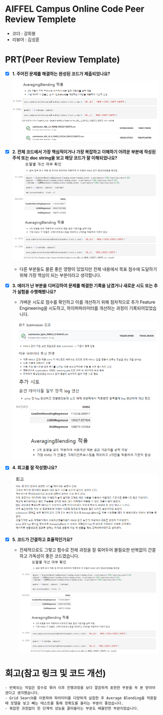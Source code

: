 # AIFFEL Campus Online Code Peer Review Templete
- 코더 : 강희봉
- 리뷰어 : 김성훈


# PRT(Peer Review Template)
- [x]  **1. 주어진 문제를 해결하는 완성된 코드가 제출되었나요?**

    ![result](./result.png)
    
- [x]  **2. 전체 코드에서 가장 핵심적이거나 가장 복잡하고 이해하기 어려운 부분에 작성된 
주석 또는 doc string을 보고 해당 코드가 잘 이해되었나요?**
    ![](./c1.png)
    - 다른 부분들도 물론 좋은 영향이 있었지만 전체 내용에서 목표 점수에 도달하기 위해 가장 핵심이 되는 부분이라고 생각합니다.
    
    
        
- [x]  **3. 에러가 난 부분을 디버깅하여 문제를 해결한 기록을 남겼거나
새로운 시도 또는 추가 실험을 수행해봤나요?**
    - 가벼운 시도로 점수를 확인하고 이를 개선하기 위해 점차적으로 추가 Feature Engineering을 시도하고, 하이퍼파라미터를 개선하는 과정이 기록되어있었습니다.
     
    ![](./p2.png)
    ![](./p3.png)
    ![](./p4.png)

        
- [x]  **4. 회고를 잘 작성했나요?**

    ![](./l.png)
        
- [x]  **5. 코드가 간결하고 효율적인가요?**
    - 전체적으로도 그렇고 함수로 전체 과정을 잘 묶어두어 불필요한 반복없이 간결하고 가독성이 좋은 코드였습니다.
     ![](./c1.png)

# 회고(참고 링크 및 코드 개선)
```
- 반복되는 작업은 함수로 묶어 이후 진행과정을 보다 깔끔하게 표현한 부분을 꼭 본 받아야겠다고 생각했습니다.
- Grid Search를 이용하여 파라미터를 다양하게 실험한 후 Average Blending을 적용할 때 모델을 넣고 빼는 테스트를 통해 정확도를 올리는 부분이 좋았습니다.
- 복잡한 과정없이 한 단계씩 성능을 끌어올리는 부분도 배울만한 부분이었습니다.
```
